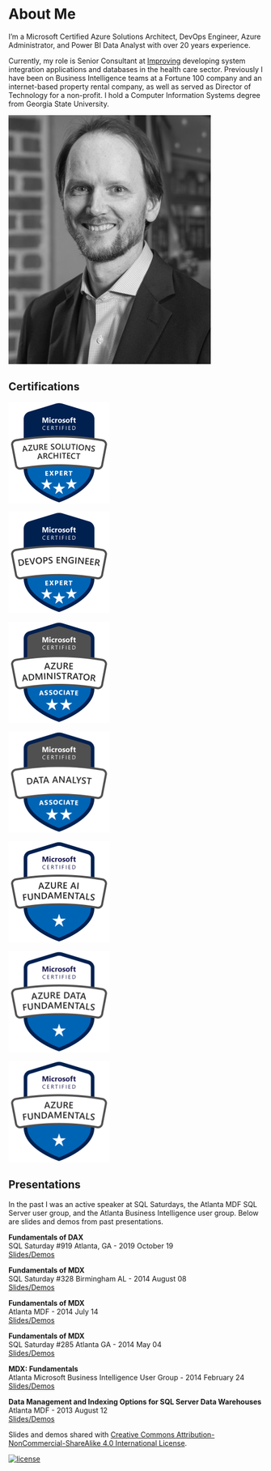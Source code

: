 # About Me

I’m a Microsoft Certified Azure Solutions Architect, DevOps Engineer, Azure Administrator, and Power BI Data Analyst with over 20 years experience.

Currently, my role is Senior Consultant at [Improving](https://improvingatlanta.com/) developing system integration applications and databases in the health care sector. Previously I have been on Business Intelligence teams at a Fortune 100 company and an internet-based property rental company, as well as served as Director of Technology for a non-profit. I hold a Computer Information Systems degree from Georgia State University.

![Lance England profile picture](/assets/img/lance_england.jpg)

## Certifications

<div id="badges">
<a href="https://learn.microsoft.com/en-us/users/lance-england/credentials/f66560008c4ea5b6"><img src="/assets/img/azure-solutions-architect-200px.png" alt="Microsoft Certified: Azure Solutions Architect Expert" /></a>

<a href="https://learn.microsoft.com/en-us/users/lance-england/credentials/d3b9b95b893555ee"><img src="/assets/img/devops-engineer-200px.png" alt="Microsoft Certified: DevOps Engineer Expert" /></a>

<a href="https://learn.microsoft.com/en-us/users/lance-england/credentials/d19421d571129cd6"><img src="/assets/img/azure-administrator-200px.png" alt="Microsoft Certified: Azure Administrator Associate" /></a>

<a href="https://learn.microsoft.com/en-us/users/lance-england/credentials/e1923498e2987613"><img src="/assets/img/data-analyst-200px.png" alt="Microsoft Certified: Data Analyst Associate" /></a>

<a href="https://learn.microsoft.com/en-us/users/lance-england/credentials/87aa3231af2328d7"><img src="/assets/img/azure-ai-fundamentals-200px.png" alt="Microsoft Certified: Microsoft Azure AI Fundamentals" /></a>

<a href="https://learn.microsoft.com/en-us/users/lance-england/credentials/326f0e59d9d5d7e3"><img src="/assets/img/azure-data-fundamentals-200px.png" alt="Microsoft Certified: Microsoft Azure Data Fundamentals" /></a>

<a href="https://learn.microsoft.com/en-us/users/lance-england/credentials/69ddba404609e140"><img src="/assets/img/azure-fundamentals-200px.png" alt="Microsoft Certified: Microsoft Azure Fundamentals" /></a>
</div>

## Presentations

In the past I was an active speaker at SQL Saturdays, the Atlanta MDF SQL Server user group, and the Atlanta Business Intelligence user group. Below are slides and demos from past presentations.

**Fundamentals of DAX**  
SQL Saturday #919 Atlanta, GA - 2019 October 19  
[Slides/Demos](/assets/presentations/dax_fundamentals_sqlsat919.zip)

**Fundamentals of MDX**  
SQL Saturday #328 Birmingham AL - 2014 August 08  
[Slides/Demos](/assets/presentations/fundamentals_of_mdx_sqlsat328.zip)

**Fundamentals of MDX**  
Atlanta MDF - 2014 July 14  
[Slides/Demos](/assets/presentations/fundamentals_of_mdx_atlantamdf.zip)

**Fundamentals of MDX**  
SQL Saturday #285 Atlanta GA - 2014 May 04  
[Slides/Demos](/assets/presentations/fundamentals_of_mdx_sqlsat285.zip)

**MDX: Fundamentals**  
Atlanta Microsoft Business Intelligence User Group - 2014 February 24  
[Slides/Demos](/assets/presentations/mdx_fundamentals_atlantabi.zip)

**Data Management and Indexing Options for SQL Server Data Warehouses**  
Atlanta MDF - 2013 August 12  
[Slides/Demos](/assets/presentations/data_mgmt_atlantamdf.zip)

Slides and demos shared with [Creative Commons Attribution-NonCommercial-ShareAlike 4.0 International License](http://creativecommons.org/licenses/by-nc-sa/4.0/).

[![license](https://i.creativecommons.org/l/by-nc-sa/4.0/88x31.png)](http://creativecommons.org/licenses/by-nc-sa/4.0/)
